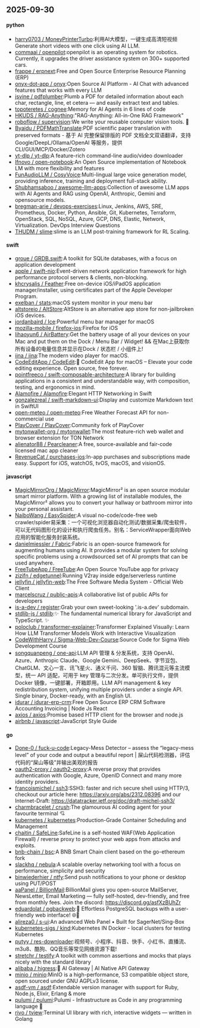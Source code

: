 ## 2025-09-30

#### python
* [harry0703 / MoneyPrinterTurbo](https://github.com/harry0703/MoneyPrinterTurbo):利用AI大模型，一键生成高清短视频 Generate short videos with one click using AI LLM.
* [commaai / openpilot](https://github.com/commaai/openpilot):openpilot is an operating system for robotics. Currently, it upgrades the driver assistance system on 300+ supported cars.
* [frappe / erpnext](https://github.com/frappe/erpnext):Free and Open Source Enterprise Resource Planning (ERP)
* [onyx-dot-app / onyx](https://github.com/onyx-dot-app/onyx):Open Source AI Platform - AI Chat with advanced features that works with every LLM
* [jsvine / pdfplumber](https://github.com/jsvine/pdfplumber):Plumb a PDF for detailed information about each char, rectangle, line, et cetera — and easily extract text and tables.
* [topoteretes / cognee](https://github.com/topoteretes/cognee):Memory for AI Agents in 6 lines of code
* [HKUDS / RAG-Anything](https://github.com/HKUDS/RAG-Anything):"RAG-Anything: All-in-One RAG Framework"
* [roboflow / supervision](https://github.com/roboflow/supervision):We write your reusable computer vision tools. 💜
* [Byaidu / PDFMathTranslate](https://github.com/Byaidu/PDFMathTranslate):PDF scientific paper translation with preserved formats - 基于 AI 完整保留排版的 PDF 文档全文双语翻译，支持 Google/DeepL/Ollama/OpenAI 等服务，提供 CLI/GUI/MCP/Docker/Zotero
* [yt-dlp / yt-dlp](https://github.com/yt-dlp/yt-dlp):A feature-rich command-line audio/video downloader
* [lfnovo / open-notebook](https://github.com/lfnovo/open-notebook):An Open Source implementation of Notebook LM with more flexibility and features
* [FunAudioLLM / CosyVoice](https://github.com/FunAudioLLM/CosyVoice):Multi-lingual large voice generation model, providing inference, training and deployment full-stack ability.
* [Shubhamsaboo / awesome-llm-apps](https://github.com/Shubhamsaboo/awesome-llm-apps):Collection of awesome LLM apps with AI Agents and RAG using OpenAI, Anthropic, Gemini and opensource models.
* [bregman-arie / devops-exercises](https://github.com/bregman-arie/devops-exercises):Linux, Jenkins, AWS, SRE, Prometheus, Docker, Python, Ansible, Git, Kubernetes, Terraform, OpenStack, SQL, NoSQL, Azure, GCP, DNS, Elastic, Network, Virtualization. DevOps Interview Questions
* [THUDM / slime](https://github.com/THUDM/slime):slime is an LLM post-training framework for RL Scaling.

#### swift
* [groue / GRDB.swift](https://github.com/groue/GRDB.swift):A toolkit for SQLite databases, with a focus on application development
* [apple / swift-nio](https://github.com/apple/swift-nio):Event-driven network application framework for high performance protocol servers & clients, non-blocking.
* [khcrysalis / Feather](https://github.com/khcrysalis/Feather):Free on-device iOS/iPadOS application manager/installer, using certificates part of the Apple Developer Program.
* [exelban / stats](https://github.com/exelban/stats):macOS system monitor in your menu bar
* [altstoreio / AltStore](https://github.com/altstoreio/AltStore):AltStore is an alternative app store for non-jailbroken iOS devices.
* [jordanbaird / Ice](https://github.com/jordanbaird/Ice):Powerful menu bar manager for macOS
* [mozilla-mobile / firefox-ios](https://github.com/mozilla-mobile/firefox-ios):Firefox for iOS
* [lihaoyun6 / AirBattery](https://github.com/lihaoyun6/AirBattery):Get the battery usage of all your devices on your Mac and put them on the Dock / Menu Bar / Widget! && 在Mac上获取你所有设备的电量信息并显示在Dock / 状态栏 / 小组件上!
* [iina / iina](https://github.com/iina/iina):The modern video player for macOS.
* [CodeEditApp / CodeEdit](https://github.com/CodeEditApp/CodeEdit):📝 CodeEdit App for macOS – Elevate your code editing experience. Open source, free forever.
* [pointfreeco / swift-composable-architecture](https://github.com/pointfreeco/swift-composable-architecture):A library for building applications in a consistent and understandable way, with composition, testing, and ergonomics in mind.
* [Alamofire / Alamofire](https://github.com/Alamofire/Alamofire):Elegant HTTP Networking in Swift
* [gonzalezreal / swift-markdown-ui](https://github.com/gonzalezreal/swift-markdown-ui):Display and customize Markdown text in SwiftUI
* [open-meteo / open-meteo](https://github.com/open-meteo/open-meteo):Free Weather Forecast API for non-commercial use
* [PlayCover / PlayCover](https://github.com/PlayCover/PlayCover):Community fork of PlayCover
* [mytonwallet-org / mytonwallet](https://github.com/mytonwallet-org/mytonwallet):The most feature-rich web wallet and browser extension for TON Network
* [alienator88 / Pearcleaner](https://github.com/alienator88/Pearcleaner):A free, source-available and fair-code licensed mac app cleaner
* [RevenueCat / purchases-ios](https://github.com/RevenueCat/purchases-ios):In-app purchases and subscriptions made easy. Support for iOS, watchOS, tvOS, macOS, and visionOS.

#### javascript
* [MagicMirrorOrg / MagicMirror](https://github.com/MagicMirrorOrg/MagicMirror):MagicMirror² is an open source modular smart mirror platform. With a growing list of installable modules, the MagicMirror² allows you to convert your hallway or bathroom mirror into your personal assistant.
* [NaiboWang / EasySpider](https://github.com/NaiboWang/EasySpider):A visual no-code/code-free web crawler/spider易采集：一个可视化浏览器自动化测试/数据采集/爬虫软件，可以无代码图形化的设计和执行爬虫任务。别名：ServiceWrapper面向Web应用的智能化服务封装系统。
* [danielmiessler / Fabric](https://github.com/danielmiessler/Fabric):Fabric is an open-source framework for augmenting humans using AI. It provides a modular system for solving specific problems using a crowdsourced set of AI prompts that can be used anywhere.
* [FreeTubeApp / FreeTube](https://github.com/FreeTubeApp/FreeTube):An Open Source YouTube app for privacy
* [zizifn / edgetunnel](https://github.com/zizifn/edgetunnel):Running V2ray inside edge/serverless runtime
* [jellyfin / jellyfin-web](https://github.com/jellyfin/jellyfin-web):The Free Software Media System - Official Web Client
* [marcelscruz / public-apis](https://github.com/marcelscruz/public-apis):A collaborative list of public APIs for developers
* [is-a-dev / register](https://github.com/is-a-dev/register):Grab your own sweet-looking '.is-a.dev' subdomain.
* [stdlib-js / stdlib](https://github.com/stdlib-js/stdlib):✨ The fundamental numerical library for JavaScript and TypeScript. ✨
* [poloclub / transformer-explainer](https://github.com/poloclub/transformer-explainer):Transformer Explained Visually: Learn How LLM Transformer Models Work with Interactive Visualization
* [CodeWithHarry / Sigma-Web-Dev-Course](https://github.com/CodeWithHarry/Sigma-Web-Dev-Course):Source Code for Sigma Web Development Course
* [songquanpeng / one-api](https://github.com/songquanpeng/one-api):LLM API 管理 & 分发系统，支持 OpenAI、Azure、Anthropic Claude、Google Gemini、DeepSeek、字节豆包、ChatGLM、文心一言、讯飞星火、通义千问、360 智脑、腾讯混元等主流模型，统一 API 适配，可用于 key 管理与二次分发。单可执行文件，提供 Docker 镜像，一键部署，开箱即用。LLM API management & key redistribution system, unifying multiple providers under a single API. Single binary, Docker-ready, with an English UI.
* [idurar / idurar-erp-crm](https://github.com/idurar/idurar-erp-crm):Free Open Source ERP CRM Software Accounting Invoicing | Node Js React
* [axios / axios](https://github.com/axios/axios):Promise based HTTP client for the browser and node.js
* [airbnb / javascript](https://github.com/airbnb/javascript):JavaScript Style Guide

#### go
* [Done-0 / fuck-u-code](https://github.com/Done-0/fuck-u-code):Legacy-Mess Detector – assess the “legacy-mess level” of your code and output a beautiful report | 屎山代码检测器，评估代码的“屎山等级”并输出美观的报告
* [oauth2-proxy / oauth2-proxy](https://github.com/oauth2-proxy/oauth2-proxy):A reverse proxy that provides authentication with Google, Azure, OpenID Connect and many more identity providers.
* [francoismichel / ssh3](https://github.com/francoismichel/ssh3):SSH3: faster and rich secure shell using HTTP/3, checkout our article here: https://arxiv.org/abs/2312.08396 and our Internet-Draft: https://datatracker.ietf.org/doc/draft-michel-ssh3/
* [charmbracelet / crush](https://github.com/charmbracelet/crush):The glamourous AI coding agent for your favourite terminal 💘
* [kubernetes / kubernetes](https://github.com/kubernetes/kubernetes):Production-Grade Container Scheduling and Management
* [chaitin / SafeLine](https://github.com/chaitin/SafeLine):SafeLine is a self-hosted WAF(Web Application Firewall) / reverse proxy to protect your web apps from attacks and exploits.
* [bnb-chain / bsc](https://github.com/bnb-chain/bsc):A BNB Smart Chain client based on the go-ethereum fork
* [slackhq / nebula](https://github.com/slackhq/nebula):A scalable overlay networking tool with a focus on performance, simplicity and security
* [binwiederhier / ntfy](https://github.com/binwiederhier/ntfy):Send push notifications to your phone or desktop using PUT/POST
* [aaPanel / BillionMail](https://github.com/aaPanel/BillionMail):BillionMail gives you open-source MailServer, NewsLetter, Email Marketing — fully self-hosted, dev-friendly, and free from monthly fees. Join the discord: https://discord.gg/asfXzBUhZr
* [eduardolat / pgbackweb](https://github.com/eduardolat/pgbackweb):🐘 Effortless PostgreSQL backups with a user-friendly web interface! 🌐💾
* [alireza0 / s-ui](https://github.com/alireza0/s-ui):An advanced Web Panel • Built for SagerNet/Sing-Box
* [kubernetes-sigs / kind](https://github.com/kubernetes-sigs/kind):Kubernetes IN Docker - local clusters for testing Kubernetes
* [putyy / res-downloader](https://github.com/putyy/res-downloader):视频号、小程序、抖音、快手、小红书、直播流、m3u8、酷狗、QQ音乐等常见网络资源下载!
* [stretchr / testify](https://github.com/stretchr/testify):A toolkit with common assertions and mocks that plays nicely with the standard library
* [alibaba / higress](https://github.com/alibaba/higress):🤖 AI Gateway | AI Native API Gateway
* [minio / minio](https://github.com/minio/minio):MinIO is a high-performance, S3 compatible object store, open sourced under GNU AGPLv3 license.
* [asdf-vm / asdf](https://github.com/asdf-vm/asdf):Extendable version manager with support for Ruby, Node.js, Elixir, Erlang & more
* [pulumi / pulumi](https://github.com/pulumi/pulumi):Pulumi - Infrastructure as Code in any programming language 🚀
* [rivo / tview](https://github.com/rivo/tview):Terminal UI library with rich, interactive widgets — written in Golang
